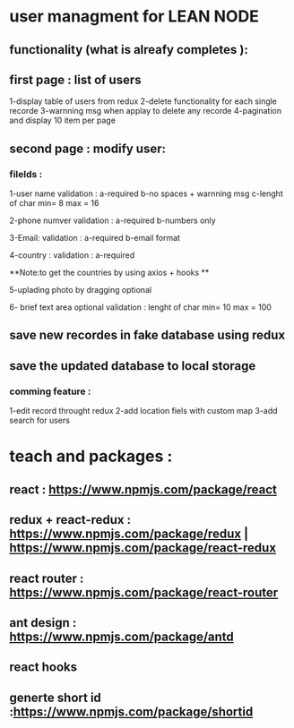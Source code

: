 # user managment for LEAN NODE

## functionality (what is alreafy completes ):
## first page : list of users 

1-display table of users from redux 
2-delete functionality for each single recorde 
3-warnning msg when applay to delete any recorde
4-pagination and display 10 item per page 

## second page : modify user:
### filelds :
1-user name 
validation : 
a-required 
b-no spaces + warnning msg 
c-lenght of char min= 8 max = 16

2-phone numver 
validation : 
a-required 
b-numbers only 

3-Email:
validation : 
a-required 
b-email format 

4-country :
validation : 
a-required 

**Note:to get the countries by using axios + hooks **

5-uplading photo by dragging 
optional 

6- brief text area 
optional
validation : 
lenght of char min= 10 max = 100

## save new recordes in fake database using redux 
## save the updated database to local storage 


### comming feature :
1-edit record throught redux 
2-add location fiels with custom map 
3-add search for users 

# teach and packages  :
## react : https://www.npmjs.com/package/react
## redux + react-redux  : https://www.npmjs.com/package/redux | https://www.npmjs.com/package/react-redux
## react router : https://www.npmjs.com/package/react-router
## ant design : https://www.npmjs.com/package/antd
## react hooks  
## generte short id  :https://www.npmjs.com/package/shortid





